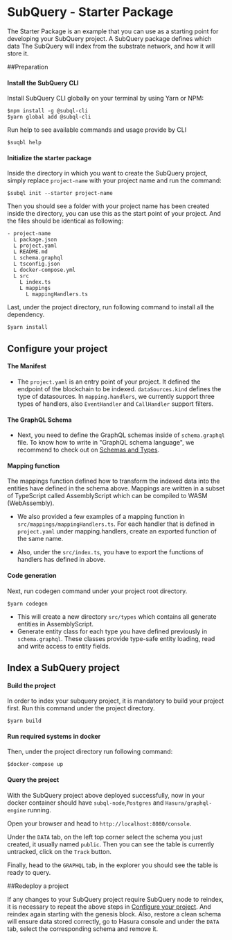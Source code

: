 # SubQuery - Starter Package


The Starter Package is an example that you can use as a starting point for developing your SubQuery project.
A SubQuery package defines which data The SubQuery will index from the substrate network, and how it will store it. 

##Preparation

#### Install the SubQuery CLI

Install SubQuery CLI globally on your terminal by using Yarn or NPM:

```
$npm install -g @subql-cli
$yarn global add @subql-cli
```

Run help to see available commands and usage provide by CLI
```
$suqbl help
```

#### Initialize the starter package

Inside the directory in which you want to create the SubQuery project, simply replace `project-name` with your project name and run the command:

```
$subql init --starter project-name
```
Then you should see a folder with your project name has been created inside the directory, you can use this as the start point of your project. And the files should be identical as following:

```
- project-name
  L package.json
  L project.yaml
  L README.md
  L schema.graphql
  L tsconfig.json
  L docker-compose.yml
  L src
    L index.ts
    L mappings
      L mappingHandlers.ts
```
Last, under the project directory, run following command to install all the dependency.
```
$yarn install
```

## Configure your project

#### The Manifest

- The `project.yaml` is an entry point of your project. It defined the endpoint of the blockchain to be indexed.
  `dataSources.kind` defines the type of datasources. In `mapping.handlers`, we currently support three types of handlers,
  also `EventHandler` and `CallHandler` support filters.


#### The GraphQL Schema

- Next, you need to define the GraphQL schemas inside of `schema.graphql` file. To know how to write in  "GraphQL schema language",
we recommend to check out on [Schemas and Types](https://graphql.org/learn/schema/#type-language).

#### Mapping function

The mappings function defined how to transform the indexed data into the entities have defined in the schema above. Mappings are written 
in a subset of TypeScript called AssemblyScript which can be compiled to WASM (WebAssembly). 

- We also provided a few examples of a mapping function in `src/mappings/mappingHandlers.ts`. For each handler that is defined in `project.yaml`
under mapping.handlers, create an exported function of the same name. 

- Also, under the `src/index.ts`, you have to export the functions of handlers has defined in above.


#### Code generation

Next, run codegen command under your project root directory.

```
$yarn codegen
```
- This will create a new directory `src/types` which contains all generate entities in AssemblyScript.
- Generate entity class for each type you have defined previously in `schema.graphql`. These classes provide type-safe 
entity loading, read and write access to entity fields.

## Index a SubQuery project 

#### Build the project

In order to index your subquery project, it is mandatory to build your project first.
Run this command under the project directory.

````
$yarn build
````

#### Run required systems in docker

Then, under the project directory run following command:

```
$docker-compose up
```

#### Query the project

With the SubQuery project above deployed successfully, now in your docker container should have `subql-node`,`Postgres` and `Hasura/graphql-engine` running.

Open your browser and head to `http://localhost:8080/console`.

Under the `DATA` tab, on the left top corner select the schema you just created, it usually named `public`.
Then you can see the table is currently untracked, click on the `Track` button.

Finally, head to the `GRAPHQL` tab, in the explorer you should see the table is ready to query.

##Redeploy a project

If any changes to your SubQuery project require SubQuery node to reindex, it is necessary to repeat the above steps in [Configure your project](#configure-your-project).
And reindex again starting with the genesis block.
Also, restore a clean schema will ensure data stored correctly, go to Hasura console and under the `DATA` tab, select the corresponding schema and remove it.
